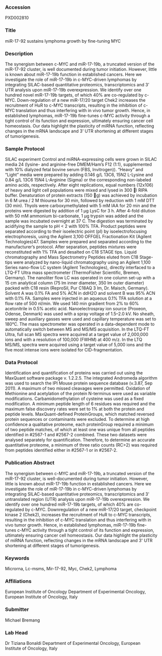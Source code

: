 ### Accession
PXD002810

### Title
miR-17-92 sustains lymphoma growth by fine-tuning MYC

### Description
The synergism between c-MYC and miR-17-19b, a truncated version of the miR-17-92 cluster, is well documented during tumor initiation. However, little is known about miR-17-19b function in established cancers. Here we investigate the role of miR-17-19b in c-MYC-driven lymphomas by integrating SILAC-based quantitative proteomics, transcriptomics and 3’ UTR analysis upon miR-17-19b overexpression. We identify  over one hundred novel miR-17-19b targets, of which 40% are co-regulated by c-MYC. Down-regulation of a new miR-17/20 target Chek2 increases the recruitment of HuR to c-MYC transcripts, resulting in the inhibition of c-MYC translation and thus interfering with in vivo tumor growth. Hence, in established lymphomas, miR-17-19b fine-tunes c-MYC activity through a tight control of its function and expression, ultimately ensuring cancer cell homeostasis. Our data highlight the plasticity of miRNA function, reflecting changes in the mRNA landscape and 3’ UTR shortening at different stages of tumorigenesis.

### Sample Protocol
SILAC experiment Control and miRNA-expressing cells were grown in SILAC media 24 (lysine- and arginine-free DMEM/Ham’s F12 (1:1), supplemented with 10% dialyzed fetal bovine serum (FBS, Invitrogen)). “Heavy” and “Light” media were prepared by adding 0.146 g/L 13C6, 15N2 L-Lysine and 0.84 g/L 13C6 15N4 L-Arginine (Sigma) or the corresponding non-labeled amino acids, respectively. After eight replications, equal numbers (12x106) of heavy and light cell populations were mixed and lysed in 300 l RIPA buffer. Denaturation of protein extracts (150 g) was achieved by incubation in 6 M urea / 2 M thiourea for 30 min, followed by reduction with 1 mM DTT (30 min). Thyols were carboxymethylated with 5 mM IAA for 20 min and the proteins were digested by addition of 1 μg LysC for 3 h. After 4-fold dilution with 50 mM ammonium bi-carbonate, 1 μg trypsin was added and the sample was incubated overnight at 37 C. The digestion was terminated by acidifying the sample to pH < 2 with 100% TFA. Product peptides were separated according to their isoelectric point (pI) by isoelectrofocusing electrophoresis, using the Agilent 3,100 OFFGEL Fractionation Kit (Agilent Technologies)47. Samples were prepared and separated according to the manufacturer’s protocol. After separation, peptides mixtures were reconstituted with 1% TFA and desalted on C18 STAGE tips.   Liquid chromatography and Mass Spectrometry Peptides eluted from C18 Stage-tips were analyzed by nano-liquid chromatography using an Agilent 1,100 Series nano-flow LC system (Agilent Technologies), directly interfaced to a LTQ-FT Ultra mass spectrometer (ThermoFisher Scientific, Bremen, Germany). The nanoliter flow LC was operated in one column set-up with a 15 cm analytical column (75 lm inner diameter, 350 lm outer diameter) packed with C18 resin (ReproSil, Pur C18AQ 3 lm, Dr. Maisch, Germany). Solvent A was 0.1% FA and 5% ACN in ddH2O and solvent B was 95% ACN with 0.1% FA. Samples were injected in an aqueous 0.1% TFA solution at a flow rate of 500 nl/min. We used 140 min gradient from 2% to 60% acetonitrile in 0.5% acetic acid. Nanoelectrospray ion source (Proxeon, Odense, Denmark) was used with a spray voltage of 1.5–2.0 kV. No sheath, sweep and auxiliary gasses were used and capillary temperature was set to 180°C. The mass spectrometer was operated in a data-dependent mode to automatically switch between MS and MS/MS acquisition. In the LTQ-FT Ultra, full scan MS spectra were acquired at a target value of 2,000,000 ions and with a resolution of 100,000 (FWHM) at 400 m/z. In the LTQ MS/MS, spectra were acquired using a target value of 5,000 ions and the five most intense ions were isolated for CID-fragmentation.

### Data Protocol
Identification and quantification of proteins was carried out using the MaxQuant software package v. 1.2.2.5. The integrated Andromeda algorithm was used to search the IPI Mouse protein sequence database (v.3.87, Sep 2011). A maximum of two missed cleavages were permitted. Oxidation of Methionine and acetylation of the protein N-terminus were used as variable modifications. Carbamidomethylation of cysteine was used as a fixed modification. A minimum peptide length of 6 residues was required and the maximum false discovery rates were set to 1% at both the protein and peptide levels. MaxQuant-defined ProteinGroups, which matched reversed protein sequences or contaminants were excluded. To determine at high confidence a qualitative proteome, each proteinGroup required a minimum of two peptide matches, of which at least one was unique from all peptides identified in #2567-1 and #2567-2 combined.  These two datasets were analysed separately for quantification. Therefore, to determine an accurate quantitative proteome, a minimum of three ratio counts (RC>2) was required from peptides identified either in #2567-1 or in #2567-2.

### Publication Abstract
The synergism between c-MYC and miR-17-19b, a truncated version of the miR-17-92 cluster, is well-documented during tumor initiation. However, little is known about miR-17-19b function in established cancers. Here we investigate the role of miR-17-19b in c-MYC-driven lymphomas by integrating SILAC-based quantitative proteomics, transcriptomics and 3' untranslated region (UTR) analysis upon miR-17-19b overexpression. We identify over one hundred miR-17-19b targets, of which 40% are co-regulated by c-MYC. Downregulation of a new miR-17/20 target, checkpoint kinase 2 (Chek2), increases the recruitment of HuR to c-MYC transcripts, resulting in the inhibition of c-MYC translation and thus interfering with in vivo tumor growth. Hence, in established lymphomas, miR-17-19b fine-tunes c-MYC activity through a tight control of its function and expression, ultimately ensuring cancer cell homeostasis. Our data highlight the plasticity of miRNA function, reflecting changes in the mRNA landscape and 3' UTR shortening at different stages of tumorigenesis.

### Keywords
Microrna, Lc-msms, Mir-17-92, Myc, Chek2, Lymphoma

### Affiliations
European Institute of Oncology
Department of Experimental Oncology, European Institute of Oncology, Italy

### Submitter
Michael Bremang

### Lab Head
Dr Tiziana Bonaldi
Department of Experimental Oncology, European Institute of Oncology, Italy


